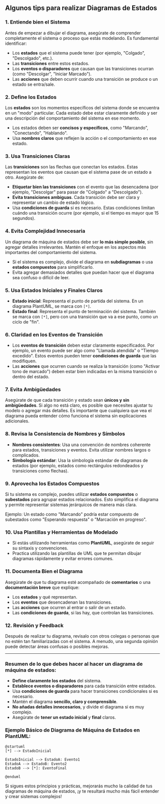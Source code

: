 
## Algunos tips para realizar Diagramas de Estados
### 1. **Entiende bien el Sistema**
   Antes de empezar a dibujar el diagrama, asegúrate de comprender completamente el sistema o proceso que estás modelando. Es fundamental identificar:
   - Los **estados** que el sistema puede tener (por ejemplo, "Colgado", "Descolgado", etc.).
   - Las **transiciones** entre estos estados.
   - Los **eventos o disparadores** que causan que las transiciones ocurran (como "Descolgar", "Iniciar Marcado").
   - Las **acciones** que deben ocurrir cuando una transición se produce o un estado se entra/sale.

### 2. **Define los Estados**
   Los **estados** son los momentos específicos del sistema donde se encuentra en un "modo" particular. Cada estado debe estar claramente definido y ser una descripción del comportamiento del sistema en ese momento.
   - Los estados deben ser **concisos y específicos**, como "Marcando", "Conectando", "Hablando".
   - Usa **nombres claros** que reflejen la acción o el comportamiento en ese estado.

### 3. **Usa Transiciones Claras**
   Las **transiciones** son las flechas que conectan los estados. Estas representan los eventos que causan que el sistema pase de un estado a otro. Asegúrate de:
   - **Etiquetar bien las transiciones** con el evento que las desencadena (por ejemplo, "Descolgar" para pasar de "Colgado" a "Descolgado").
   - **Evita transiciones ambiguas**. Cada transición debe ser clara y representar un cambio de estado lógico.
   - Usa **condiciones de guarda** si es necesario. Estas condiciones limitan cuándo una transición ocurre (por ejemplo, si el tiempo es mayor que 15 segundos).

### 4. **Evita Complejidad Innecesaria**
   Un diagrama de máquina de estados debe ser **lo más simple posible**, sin agregar detalles irrelevantes. Mantén el enfoque en los aspectos más importantes del comportamiento del sistema.
   - Si el sistema es complejo, divide el diagrama en **subdiagramas** o usa **estados compuestos** para simplificarlo.
   - Evita agregar demasiados detalles que puedan hacer que el diagrama sea confuso o difícil de leer.

### 5. **Usa Estados Iniciales y Finales Claros**
   - **Estado inicial**: Representa el punto de partida del sistema. En un diagrama PlantUML, se marca con `[*]`.
   - **Estado final**: Representa el punto de terminación del sistema. También se marca con `[*]`, pero con una transición que va a ese punto, como un ciclo de "fin".

### 6. **Claridad en los Eventos de Transición**
   - Los **eventos de transición** deben estar claramente especificados. Por ejemplo, un evento puede ser algo como "Llamada atendida" o "Tiempo excedido". Estos eventos pueden tener **condiciones de guarda** que las modifiquen.
   - Las **acciones** que ocurren cuando se realiza la transición (como "Activar tono de marcado") deben estar bien indicadas en la misma transición o dentro del estado.

### 7. **Evita Ambigüedades**
   Asegúrate de que cada transición y estado sean **únicos y sin ambigüedades**. Si algo no está claro, es posible que necesites ajustar tu modelo o agregar más detalles. Es importante que cualquiera que vea el diagrama pueda entender cómo funciona el sistema sin explicaciones adicionales.

### 8. **Revisa la Consistencia de Nombres y Símbolos**
   - **Nombres consistentes**: Usa una convención de nombres coherente para estados, transiciones y eventos. Evita utilizar nombres largos o complicados.
   - **Simbología estándar**: Usa la simbología estándar de diagramas de estados (por ejemplo, estados como rectángulos redondeados y transiciones como flechas).

### 9. **Aprovecha los Estados Compuestos**
   Si tu sistema es complejo, puedes utilizar **estados compuestos** o **subestados** para agrupar estados relacionados. Esto simplifica el diagrama y permite representar sistemas jerárquicos de manera más clara.

   Ejemplo: Un estado como "Marcando" podría estar compuesto de subestados como "Esperando respuesta" o "Marcación en progreso".

### 10. **Usa Plantillas y Herramientas de Modelado**
   - Si estás utilizando herramientas como **PlantUML**, asegúrate de seguir su sintaxis y convenciones.
   - Practica utilizando las plantillas de UML que te permitan dibujar diagramas rápidamente y evitar errores comunes.

### 11. **Documenta Bien el Diagrama**
   Asegúrate de que tu diagrama esté acompañado de **comentarios** o una **documentación breve** que explique:
   - Los **estados** y qué representan.
   - Los **eventos** que desencadenan las transiciones.
   - Las **acciones** que ocurren al entrar o salir de un estado.
   - Las **condiciones de guarda**, si las hay, que controlan las transiciones.

### 12. **Revisión y Feedback**
   Después de realizar tu diagrama, revisalo con otros colegas o personas que no estén tan familiarizadas con el sistema. A menudo, una segunda opinión puede detectar áreas confusas o posibles mejoras.

---

### Resumen de lo que debes hacer al hacer un diagrama de máquina de estados:

- **Define claramente los estados** del sistema.
- **Establece eventos o disparadores** para cada transición entre estados.
- Usa **condiciones de guarda** para hacer transiciones condicionales si es necesario.
- Mantén el diagrama **sencillo, claro y comprensible**.
- **No añadas detalles innecesarios**, y divide el diagrama si es muy complejo.
- Asegúrate de **tener un estado inicial** y **final** claros.

### Ejemplo Básico de Diagrama de Máquina de Estados en PlantUML:

```plantuml
@startuml
[*] --> EstadoInicial

EstadoInicial --> EstadoA: Evento1
EstadoA --> EstadoB: Evento2
EstadoB --> [*]: EventoFinal

@enduml
```

Si sigues estos principios y prácticas, mejorarás mucho la calidad de tus diagramas de máquina de estados, ¡y te resultará mucho más fácil entender y crear sistemas complejos!